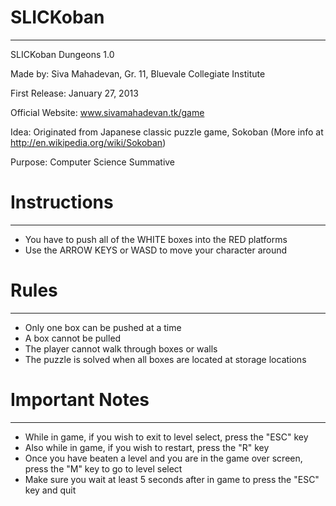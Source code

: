 SLICKoban
=========
---------

SLICKoban Dungeons 1.0

Made by:  Siva Mahadevan, Gr. 11, Bluevale Collegiate Institute

First Release:  January 27, 2013

Official Website:  www.sivamahadevan.tk/game

Idea:  Originated from Japanese classic puzzle game, Sokoban (More info at http://en.wikipedia.org/wiki/Sokoban)

Purpose:  Computer Science Summative

Instructions
============
------------

- You have to push all of the WHITE boxes into the RED platforms
- Use the ARROW KEYS or WASD to move your character around

Rules
=====
-----

- Only one box can be pushed at a time
- A box cannot be pulled
- The player cannot walk through boxes or walls
- The puzzle is solved when all boxes are located at storage locations

Important Notes
===============
---------------

- While in game, if you wish to exit to level select, press the "ESC" key
- Also while in game, if you wish to restart, press the "R" key
- Once you have beaten a level and you are in the game over screen, press the "M" key to go to level select
- Make sure you wait at least 5 seconds after in game to press the "ESC" key and quit

